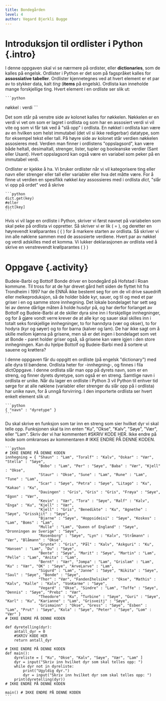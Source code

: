 ```yaml
---
title: Bondegården
level: 4
author: Vegard Bjerkli Bugge
---
```


# Introduksjon til ordlister i Python {.intro}

I denne oppgaven skal vi se nærmere på ordister, eller **dictionaries**, som de kalles på engelsk. Ordlister i Python er det som på fagspråket kalles for **assossiative tabeller**.
Ordlister kjennetegnes ved at hvert element er et par av to stykker data, kalt *ting* (**items** på engelsk). Ordlista kan inneholde mange forskjellige ting. Hvert element i en ordliste ser slik ut:

    ```python
nøkkel : verdi
    ```

Det som står på venstre side av kolonet kalles for nøkkelen. Nøkkelen er en verdi vi vet om som er lagret i ordlista og som har en assosiert verdi vi vil vite og som vi får tak ved å "slå opp" i ordlista.
En nøkkel i ordlista kan være av en hvilken som helst immutabel (det vil si ikke redigerbar) datatype, som for eksempel tekst eller tall. På høyre side av kolonet står verdien nøkkelen assosieres med.
Verdien man finner i ordlistens "oppslagsord", kan være både heltall, desimaltall, strenger, lister, tupler og booleanske verdier (Sant eller Usant). Hvert oppslagsord kan også være en variabel som peker på en immutabel verdi.

Ordlister er kjekke å ha. Vi bruker ordlister når vi vil kategorisere ting eller navn eller strenger eller tall eller variabler eller hva det måtte være.
For å finne ut verdien en spesifikk nøkkel *key* assossieres med i ordlista *dict*, "slår vi opp på ordet" ved å skrive

    ```python
    dict.get(key)
    #eller
    dict[key]
    ```

Hvis vi vil lage en ordliste i Python, skriver vi først navnet på variabelen som skal peke på ordlista vi oppretter.
Så skriver vi er lik ( = ), og deretter en høyrevendt krøllparantes ( { ) for å markere starten av ordlista. Så skriver vi inn alle nøklene sammen med de assosierte verdiene.
Hvert par av nøkkel og verdi adskilles med et komma. Vi lukker deklarasjonen av ordlista ved å skrive en venstrevendt krøllparantes ( } )

# Oppgave {.activity}

Budeie-Barbi og Bottolf Bonde driver en bondegård på Hofstad i Roan kommune. Til tross for at de har drevet gård helt siden de flyttet hit fra Trondheim i 1997 har de ENNÅ ikke bestemt seg for om de vil drive sauedrift eller melkeproduksjon, så de holder både kyr, sauer, og til og med et par griser i en og samme store innhegning. Det lokale bondelaget har sett seg lei av denne dårlige måten å holde husdyr på, og har derfor forlanget av Bottolf og Budeie-Barbi at de skiller dyra sine inn i forskjellige innhegninger, og for å gjøre vondt verre krever de at alle kyr og sauer skal skilles inn i totalt seks forskjellige innhegninger, to for hanndyra (vær og okser), to for hodyra (kyr og søyer) og to for barna (kalver og lam). De har ikke sagt om å skille mellom kjønna på grisene, men så er det ingen i bondelaget som vet at Bonde - paret holder griser også, så grisene kan være igjen i den store innhegningen. Kan du hjelpe Bottolf og Budeie-Barbi med å sortere ut sauene og krøttera?

I denne oppgaven får du oppgitt en ordliste (på engelsk "dictionary") med alle dyra til bøndene. Ordlista heter for -innhegning-, og finnes i fila dictOppgave.  I denne ordlista slår man opp på dyrets navn, som er en streng, og finner dyrets dyretype, som også er en streng. Samtlige navn i ordlista er unike. Når du lager en ordliste i Python 3 vil Python til enhver tid sørge for at alle nøklene (variabler eller strenger du slår opp på i ordlista) har unike navn, for å unngå forvirring. I den importerte ordlista ser hvert enkelt element slik ut:

    ```python
    { "navn" : "dyretype" }
    ```

Du skal skrive en funksjon som tar inn en streng som sier hvilket dyr vi skal telle opp. Funksjonen skal ta inn enten "Ku", "Okse", "Kalv", "Søye", "Vær", eller "Lam". Skriv der vi har kommentert #SKRIV KODE HER. Ikke endre på kode som omkranses av kommentaren # IKKE ENDRE PÅ DENNE KODEN.

    ```python
    # IKKE ENDRE PÅ DENNE KODEN 
    innhegning = { "Shaun" : "Lam", "Toralf" : "Kalv", "Oskar" : "Vær", "Stella" : "Søye",
                   "Bobo" : "Lam", "Per" : "Søye", "Baba" : "Vær", "Kjell" : "Okse",
                   "Staur" : "Okse", "Sune" : "Lam", "Rune" : "Lam", "Tune" : "Lam",
                   "Scar" : "Søye", "Petra" : "Søye", "Litago" : "Ku", "Kakao" : "Ku",
                   "Dauingen" : "Gris", "Gris" : "Gris", "Frøya" : "Søye", "Egon" : "Vær",
                   "Kevin" : "Vær", "Tora" : "Søye", "Ralf" : "Kalv", "Enga" : "Ku", "Kjell" : "Vær",
                   "Kjell" : "Gris", "Benedikte" : "Ku", "Agnethe" : "Søye", "Grisskjit" : "Søye",
                   "Bjarne" : "Søye", "Hoppsideisi" : "Søye", "Koskos" : "Lam", "Boms" : "Lam",
                   "Mulle" : "Lam", "Queen of England" : "Søye", "Dronningen av Sverige" : "Søye",
                   "Rosenborg" : "Søye", "Lyn" : "Kalv", "Stråmann" : "Vær", "Blåmann" : "Okse",
                   "Grynte" : "Gris", "Pål" : "Kalv", "Askguri" : "Ku", "Hansen" : "Lam", "Du" : "Søye",
                   "Bente" : "Søye", "Marit" : "Søye", "Martin" : "Lam", "Pelle" : "Lam", "Anita" : "Lam",
                   "Bernt" : "Vær", "Jompa" : "Lam", "Grislam" : "Lam", "Ku" : "Vær", "OK" : "Søye", "ArveLarve" : "Lam",
                   "Sigurd" : "Lam", "Janne" : "Søye", "Nikita" : "Søye", "Saul" : "Søye", "Bonde" : "Søye",
                   "Thor" : "Vær", "FandenIhelsike" : "Okse", "Mathis" : "Kalv", "Kalle" : "Kalv", "VonKarme" : "Søye",
                   "Vegard" : "Okse", "Sindre" : "Lam", "Toffe" : "Søye", "Dennis" : "Søye", "Prebz" : "Vær",
                   "Theodore" : "Ku", "Turbine" : "Søye", "Guri" : "Søye", "Karl" : "Ku", "Karianne" : "Lam", "Grisveitj" : "Søye",
                   "Grismainn" : "Okse", "Gress" : "Søye", "Esben" : "Lam", "Prut" : "Søye", "Kola" : "Søye", "Peter" : "Søye", "Lom" : "Vær" }
    # IKKE ENDRE PÅ DENNE KODEN

    def dyretelling(dyr):
        antall_dyr = 0
        #SKRIV KODE HER
        return antall_dyr

    # IKKE ENDRE PÅ DENNE KODEN
    def main():
        dyreliste = [ "Ku", "Okse", "Kalv", "Søye", "Vær", "Lam" ]
        dyr = input("Skriv inn hvilket dyr som skal telles opp: ")
        while dyr not in dyreliste:
            print("Ugyldig dyr.")
            dyr = input("Skriv inn hvilket dyr som skal telles opp: ")
        print(dyretelling(dyr))
    # IKKE ENDRE PÅ DENNE KODEN

    main() # IKKE ENDRE PÅ DENNE KODEN
    ```
